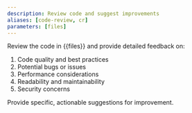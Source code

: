 ```yaml
---
description: Review code and suggest improvements
aliases: [code-review, cr]
parameters: [files]
---
```


Review the code in {{files}} and provide detailed feedback on:

1. Code quality and best practices
2. Potential bugs or issues
3. Performance considerations
4. Readability and maintainability
5. Security concerns

Provide specific, actionable suggestions for improvement.